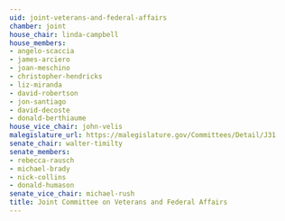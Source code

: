 ```yaml
---
uid: joint-veterans-and-federal-affairs
chamber: joint
house_chair: linda-campbell
house_members:
- angelo-scaccia
- james-arciero
- joan-meschino
- christopher-hendricks
- liz-miranda
- david-robertson
- jon-santiago
- david-decoste
- donald-berthiaume
house_vice_chair: john-velis
malegislature_url: https://malegislature.gov/Committees/Detail/J31
senate_chair: walter-timilty
senate_members:
- rebecca-rausch
- michael-brady
- nick-collins
- donald-humason
senate_vice_chair: michael-rush
title: Joint Committee on Veterans and Federal Affairs
---
```


